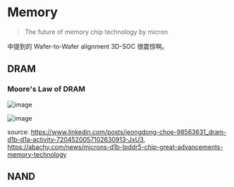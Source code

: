 # Memory


> The future of memory chip technology by micron

中提到的 Wafer-to-Wafer alignment 3D-SOC 很震惊啊。

## DRAM

### Moore's Law of DRAM

![image](https://github.com/user-attachments/assets/24eb2590-80da-4dab-a2c8-8f8189fa278d)

![image](https://github.com/user-attachments/assets/864d8970-4ff0-4dab-bec3-0f3d8ba5e62b)

source: https://www.linkedin.com/posts/jeongdong-choe-98563631_dram-d1b-d1a-activity-7204520057102630913-JxU3, https://abachy.com/news/microns-d1b-lpddr5-chip-great-advancements-memory-technology

## NAND

